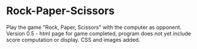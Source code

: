 # Rock-Paper-Scissors
Play the game "Rock, Paper, Scissors" with the computer as opponent.
Version 0.5 - html page for game completed, program does not yet include score computation or display. CSS and images added. 
